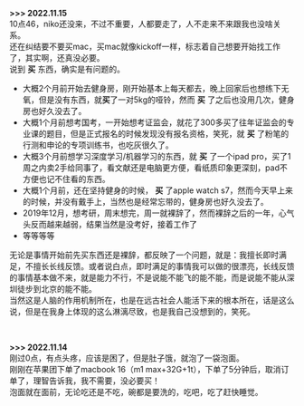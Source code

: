 __>>> 2022.11.15__<br>
10点46，niko还没来，不过不重要，人都要走了，人不走来不来跟我也没啥关系。<br>
还在纠结要不要买mac，买mac就像kickoff一样，标志着自己想要开始找工作了，其实啊，还真没必要。<br>
说到 __买__ 东西，确实是有问题的。<br>
- 大概2个月前开始去健身房，刚开始基本上每天都去，晚上回家后也想练下无氧，但是没有东西，就<b>买</b>了一对5kg的哑铃，然而 __买__ 了之后也没用几次，健身房也好久没去了。
- 大概1个月前想考国考，一开始想考证监会，就花了300多买了往年证监会的专业课的题目，但是正式报名的时候发现没有报名资格，笑死，就 __买__ 了粉笔的行测和申论的专项训练书，也吃灰很久了。
- 大概3个月前想学习深度学习/机器学习的东西，就 __买__ 了一个ipad pro，买了1周之内卖2手给同事了，看文献还是电脑更方便，看纸质印象更深刻，pad不方便也记不住看的东西。
- 大概1个月前，还在坚持健身的时候， __买__ 了apple watch s7，然而今天早上来的时候，并没有戴手上，当然也是经常忘带的，健身房也好久没去了。
- 2019年12月，想考研，周末想完，周一就裸辞了，然而裸辞之后的一年，心气头反而越来越弱，结果当然是没考好，接着工作了
- 等等等等

无论是事情开始前先买东西还是裸辞，都反映了一个问题，就是：我擅长即时满足，不擅长长线反馈。或者说白点，即时满足的事情我可以做的很漂亮，长线反馈的事情基本做不来，就是能力不行，不是说能不能飞的能不能，而是说能不能从深圳徒步到北京的能不能。<br>
当然这是人脑的作用机制所在，也是在远古社会人能活下来的根本所在，话是这么说，但是在我身上体现的这么淋漓尽致，也是我自己没想到的，笑死。

<br>

__>>> 2022.11.14__<br>
刚过0点，有点头疼，应该是困了，但是肚子饿，就泡了一袋泡面。<br>
刚刚在苹果团下单了macbook 16（m1 max+32G+1t），下单了5分钟后，取消订单了，理智告诉我，我不需要，没必要买！<br>
泡面就在面前，无论吃还是不吃，碗都是要洗的，吃吧，吃了赶快睡觉。
